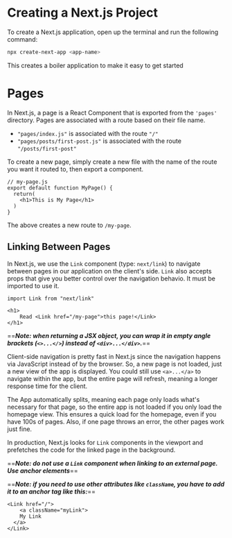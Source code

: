 # Creating a Next.js Project

To create a Next.js application, open up the terminal and run the following command:

```bash
npx create-next-app <app-name>
```

This creates a boiler application to make it easy to get started

# Pages

In Next.js, a page is a React Component that is exported from the `'pages'` directory. Pages are associated with a route based on their file name.

- `"pages/index.js"` is associated with the route `"/"`
- `"pages/posts/first-post.js"` is associated with the route `"/posts/first-post"`

To create a new page, simply create a new file with the name of the route you want it routed to, then export a component.

```JSX
// my-page.js
export default function MyPage() {
  return(
    <h1>This is My Page</h1>
  )
}
```

The above creates a new route to `/my-page`.

## Linking Between Pages

In Next.js, we use the `Link` component (type: `next/link`) to navigate between pages in our application on the client's side. `Link` also accepts props that give you better control over the navigation behavio. It must be imported to use it.

```JSX
import Link from "next/link"
            
<h1>
    Read <Link href="/my-page">this page!</Link>
</h1>
```

==***Note: when returning a JSX object, you can wrap it in empty angle brackets (`<>...</>`) instead of `<div>...</div>`.***==

Client-side navigation is pretty fast in Next.js since the navigation happens via JavaScript instead of by the browser. So, a new page is not loaded, just a new view of the app is displayed. You could still use `<a>...</a>` to navigate within the app, but the entire page will refresh, meaning a longer response time for the client.

The App automatically splits, meaning each page only loads what's necessary for that page, so the entire app is not loaded if you only load the homepage view. This ensures a quick load for the homepage, even if you have 100s of pages. Also, if one page throws an error, the other pages work just fine.

In production, Next.js looks for `Link` components in the viewport and prefetches the code for the linked page in the background.

==***Note: do not use a `Link` component when linking to an external page. Use anchor elements***==

==***Note: if you need to use other attributes like `className`, you have to add it to an anchor tag like this:***==

```JSX
<Link href="/">
    <a className="myLink">
    My Link
  </a>
</Link>
```

